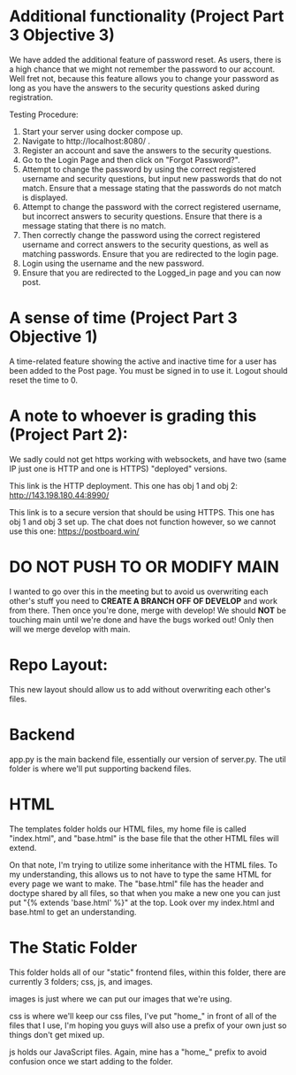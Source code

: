 # Additional functionality (Project Part 3 Objective 3)
We have added the additional feature of password reset. As users, there is a high chance that we might not remember the password to our account. 
Well fret not, because this feature allows you to change your password as long as you have the answers to the security questions asked during registration.

Testing Procedure:
1. Start your server using docker compose up.
2. Navigate to http://localhost:8080/ .
3. Register an account and save the answers to the security questions.
4. Go to the Login Page and then click on "Forgot Password?".
5. Attempt to change the password by using the correct registered username and security questions, but input new passwords that do not match. Ensure that a message stating that the passwords do not match is displayed.
6. Attempt to change the password with the correct registered username, but incorrect answers to security questions. Ensure that there is a message stating that there is no match.
7. Then correctly change the password using the correct registered username and correct answers to the security questions, as well as matching passwords. Ensure that you are redirected to the login page.
8. Login using the username and the new password. 
9. Ensure that you are redirected to the Logged_in page and you can now post.

# A sense of time (Project Part 3 Objective 1)
A time-related feature showing the active and inactive time for a user has been added to the Post page. You must be signed in to use it. Logout should reset the time to 0.


# A note to whoever is grading this (Project Part 2):
We sadly could not get https working with websockets, and have two (same IP just one is HTTP and one is HTTPS) "deployed" versions.

This link is the HTTP deployment. This one has obj 1 and obj 2: http://143.198.180.44:8990/

This link is to a secure version that should be using HTTPS. This one has obj 1 and obj 3 set up. The chat does not function however, so we cannot use this one: https://postboard.win/

# DO NOT PUSH TO OR MODIFY MAIN
I wanted to go over this in the meeting but to avoid us overwriting each other's stuff you need to **CREATE A BRANCH OFF OF DEVELOP** and work from there. Then once you're done, merge with develop! We should **NOT** be touching main until we're done and have the bugs worked out! Only then will we merge develop with main.

# Repo Layout:
This new layout should allow us to add without overwriting each other's files.

# Backend
app.py is the main backend file, essentially our version of server.py. The util folder is where we'll put supporting backend files. 

# HTML
The templates folder holds our HTML files, my home file is called "index.html", and "base.html" is the base file that the other HTML files will extend.

On that note, I'm trying to utilize some inheritance with the HTML files. To my understanding, this allows us to not have to type the same HTML for every page we want to make. The "base.html" file has the header and doctype shared by all files, so that when you make a new one you can just put "{% extends 'base.html' %}" at the top. Look over my index.html and base.html to get an understanding.

# The Static Folder
This folder holds all of our "static" frontend files, within this folder, there are currently 3 folders; css, js, and images.

images is just where we can put our images that we're using.

css is where we'll keep our css files, I've put "home_" in front of all of the files that I use, I'm hoping you guys will also use a prefix of your own just so things don't get mixed up.

js holds our JavaScript files. Again, mine has a "home_" prefix to avoid confusion once we start adding to the folder.
